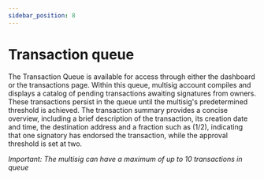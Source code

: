 ```yaml
---
sidebar_position: 8 
---
```


# Transaction queue

The Transaction Queue is available for access through either the dashboard or the transactions page. Within this queue, multisig account compiles and displays a catalog of pending transactions awaiting signatures from owners. These transactions persist in the queue until the multisig's predetermined threshold is achieved.
The transaction summary provides a concise overview, including a brief description of the transaction, its creation date and time, the destination address and a fraction such as (1/2), indicating that one signatory has endorsed the transaction, while the approval threshold is set at two.

*Important: The multisig can have a maximum of up to 10 transactions in queue*
